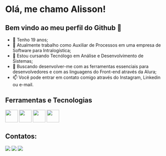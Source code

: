 # Olá, me chamo Alisson!
## Bem vindo ao meu perfil do Github 👋

- 🧑 Tenho 19 anos;
- 👜 Atualmente trabalho como Auxiliar de Processos em uma empresa de Software para Intralogística;
- 👀 Estou cursando Tecnólogo em Análise e Desenvolvimento de Sistemas;
- 🌱 Buscando desenvolver-me com as ferramentas essenciais para desenvolvedores e com as linguagens do Front-end através da Alura;
- 📫 Você pode entrar em contato comigo através do Instagram, Linkedin ou e-mail.

## Ferramentas e Tecnologias

<div>
<img src="https://cdn.jsdelivr.net/gh/devicons/devicon@latest/icons/html5/html5-original.svg" width="40" height="40"/>
<img src="https://cdn.jsdelivr.net/gh/devicons/devicon@latest/icons/css3/css3-original.svg" width="40" height="40"/>
<img src="https://cdn.jsdelivr.net/gh/devicons/devicon@latest/icons/javascript/javascript-original.svg" width="40" height="40"/>
<img src="https://cdn.jsdelivr.net/gh/devicons/devicon@latest/icons/git/git-original.svg" width="40" height="40"/>
</div>      

## Contatos:

<div>
<a href="https://instagram.com/simon.alisson" target="_blank"><img loading="lazy" src="https://img.shields.io/badge/-Instagram-%23E4405F?style=for-the-badge&logo=instagram&logoColor=white" target="_blank"></a>
<a href = "mailto:alissonsimon21@gmail.com"><img loading="lazy" src="https://img.shields.io/badge/Gmail-D14836?style=for-the-badge&logo=gmail&logoColor=white" target="_blank"></a>
<a href="https://www.linkedin.com/in/alisson-simon-a081592ba?" target="_blank"><img loading="lazy" src="https://img.shields.io/badge/-LinkedIn-%230077B5?style=for-the-badge&logo=linkedin&logoColor=white" target="_blank"></a>   
</div>

<!---
AlissonSimon/AlissonSimon is a ✨ special ✨ repository because its `README.md` (this file) appears on your GitHub profile.
You can click the Preview link to take a look at your changes.
--->
